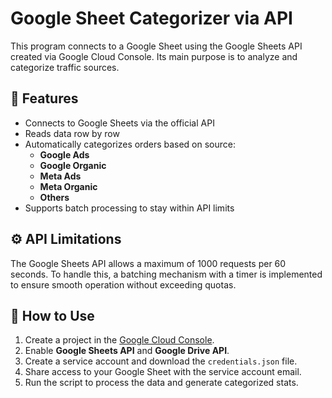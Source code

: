 # Google Sheet Categorizer via API

This program connects to a Google Sheet using the Google Sheets API created via Google Cloud Console. Its main purpose is to analyze and categorize traffic sources.

## 🔧 Features

- Connects to Google Sheets via the official API
- Reads data row by row
- Automatically categorizes orders based on source:
  - **Google Ads**
  - **Google Organic**
  - **Meta Ads**
  - **Meta Organic**
  - **Others**
- Supports batch processing to stay within API limits

## ⚙️ API Limitations

The Google Sheets API allows a maximum of 1000 requests per 60 seconds. To handle this, a batching mechanism with a timer is implemented to ensure smooth operation without exceeding quotas.

## 🚀 How to Use

1. Create a project in the [Google Cloud Console](https://console.cloud.google.com/).
2. Enable **Google Sheets API** and **Google Drive API**.
3. Create a service account and download the `credentials.json` file.
4. Share access to your Google Sheet with the service account email.
5. Run the script to process the data and generate categorized stats.
